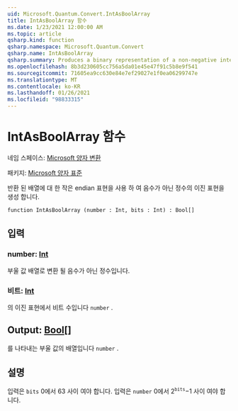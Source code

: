 ```yaml
---
uid: Microsoft.Quantum.Convert.IntAsBoolArray
title: IntAsBoolArray 함수
ms.date: 1/23/2021 12:00:00 AM
ms.topic: article
qsharp.kind: function
qsharp.namespace: Microsoft.Quantum.Convert
qsharp.name: IntAsBoolArray
qsharp.summary: Produces a binary representation of a non-negative integer, using the little-endian representation for the returned array.
ms.openlocfilehash: 8b3d230605cc756a5da01e45e47f91c5b8e9f541
ms.sourcegitcommit: 71605ea9cc630e84e7ef29027e1f0ea06299747e
ms.translationtype: MT
ms.contentlocale: ko-KR
ms.lasthandoff: 01/26/2021
ms.locfileid: "98833315"
---
```

# <a name="intasboolarray-function"></a>IntAsBoolArray 함수

네임 스페이스: [Microsoft 양자 변환](xref:Microsoft.Quantum.Convert)

패키지: [Microsoft 양자 표준](https://nuget.org/packages/Microsoft.Quantum.Standard)


반환 된 배열에 대 한 작은 endian 표현을 사용 하 여 음수가 아닌 정수의 이진 표현을 생성 합니다.

```qsharp
function IntAsBoolArray (number : Int, bits : Int) : Bool[]
```


## <a name="input"></a>입력

### <a name="number--int"></a>number: [Int](xref:microsoft.quantum.lang-ref.int)

부울 값 배열로 변환 될 음수가 아닌 정수입니다.


### <a name="bits--int"></a>비트: [Int](xref:microsoft.quantum.lang-ref.int)

의 이진 표현에서 비트 수입니다 `number` .



## <a name="output--bool"></a>Output: [Bool](xref:microsoft.quantum.lang-ref.bool)[]

를 나타내는 부울 값의 배열입니다 `number` .

## <a name="remarks"></a>설명

입력은 `bits` 0에서 63 사이 여야 합니다.
입력은 `number` 0에서 $2 ^ {\texttt{bits}}-$1 사이 여야 합니다.